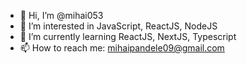 - 👋 Hi, I’m @mihai053
- 👀 I’m interested in JavaScript, ReactJS, NodeJS
- 🌱 I’m currently learning ReactJS, NextJS, Typescript
- 📫 How to reach me: mihaipandele09@gmail.com

<!---
mihai053/mihai053 is a ✨ special ✨ repository because its `README.md` (this file) appears on your GitHub profile.
You can click the Preview link to take a look at your changes.
--->
